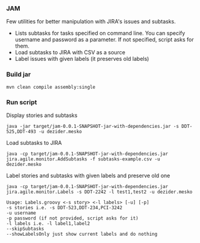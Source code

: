 ### JAM
Few utilities for better manipulation with JIRA's issues and subtasks.

* Lists subtasks for tasks specified on command line. You can specify username and password as a parameter. If not specified, script asks for them.
* Load subtasks to JIRA with CSV as a source
* Label issues with given labels (it preserves old labels)

### Build jar

```
mvn clean compile assembly:single
```
### Run script

Display stories and subtasks
```
java -jar target/jam-0.0.1-SNAPSHOT-jar-with-dependencies.jar -s DDT-525,DDT-493 -u dezider.mesko
```

Load subtasks to JIRA
```
java -cp target/jam-0.0.1-SNAPSHOT-jar-with-dependencies.jar jira.agile.monitor.AddSubtasks -f subtasks-example.csv -u dezider.mesko
```

Label stories and subtasks with given labels and preserve old one
```
java -cp target/jam-0.0.1-SNAPSHOT-jar-with-dependencies.jar jira.agile.monitor.Labels -s DDT-2242 -l test1,test2 -u dezider.mesko

Usage: Labels.groovy <-s story> <-l labels> [-u] [-p]
-s stories i.e. -s DDT-523,DDT-234,PCI-3242
-u username
-p password (if not provided, script asks for it)
-l labels i.e. -l label1,label2
--skipSubtasks
--showLabelsOnly just show current labels and do nothing
```


